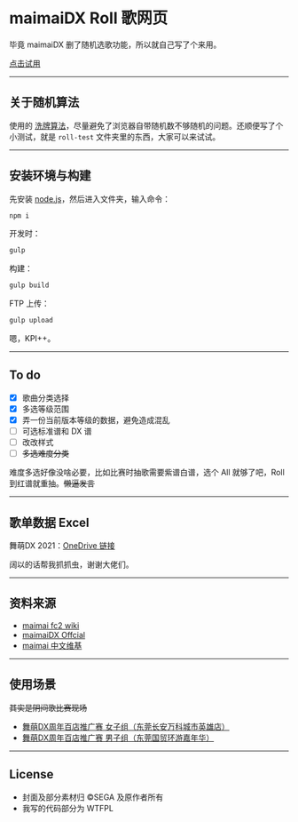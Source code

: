 # maimaiDX Roll 歌网页

毕竟 maimaiDX 删了随机选歌功能，所以就自己写了个来用。

[点击试用](https://roll.maimoe.in/maimai)

---

## 关于随机算法

使用的 [洗牌算法](https://www.zhihu.com/question/68330851)，尽量避免了浏览器自带随机数不够随机的问题。还顺便写了个小测试，就是 `roll-test` 文件夹里的东西，大家可以来试试。

---

## 安装环境与构建

先安装 [node.js](https://nodejs.org)，然后进入文件夹，输入命令：

```bash
npm i
```

开发时：

```bash
gulp
```

构建：

```bash
gulp build
```

FTP 上传：

```bash
gulp upload
```

嗯，KPI++。

---

## To do

- [x] 歌曲分类选择
- [x] 多选等级范围
- [x] 弄一份当前版本等级的数据，避免造成混乱
- [ ] 可选标准谱和 DX 谱
- [ ] 改改样式
- [ ] ~~多选难度分类~~

难度多选好像没啥必要，比如比赛时抽歌需要紫谱白谱，选个 All 就够了吧，Roll 到红谱就重抽。~~懒逼发言~~

---

## 歌单数据 Excel

舞萌DX 2021：[OneDrive 链接](https://1drv.ms/x/s!ArePsgkuEqXhqmnLl0QyCovF9Sq1?e=amxLw2)

阔以的话帮我抓抓虫，谢谢大佬们。

---

## 资料来源

- [maimai fc2 wiki](https://maimai.wiki.fc2.com/)
- [maimaiDX Offcial](https://maimai.sega.jp/song/)
- [maimai 中文维基](https://maimai.fandom.com/zh/wiki/Maimai%E4%B8%AD%E6%96%87_%E7%BB%B4%E5%9F%BA)

---

## 使用场景
~~其实是阴间歌比赛现场~~
- [舞萌DX周年百店推广赛 女子组（东莞长安万科城市英雄店）](https://www.bilibili.com/video/BV1DV411t7zi)
- [舞萌DX周年百店推广赛 男子组（东莞国贸环游嘉年华）](https://www.bilibili.com/video/BV17y4y1n7Vs)

---

## License
- 封面及部分素材归 &copy;SEGA 及原作者所有
- 我写的代码部分为 WTFPL